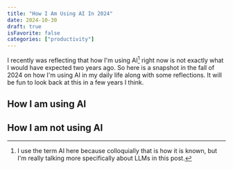 ```yaml
---
title: "How I Am Using AI In 2024"
date: 2024-10-30
draft: true
isFavorite: false
categories: ["productivity"]
---
```


I recently was reflecting that how I'm using AI[^1] right now is not exactly what I would have expected two years ago. So here is a snapshot in the fall of 2024 on how I'm using AI in my daily life along with some reflections. It will be fun to look back at this in a few years I think.

## How I am using AI

## How I am not using AI

[^1]: I use the term AI here because colloquially that is how it is known, but I'm really talking more specifically about LLMs in this post.
